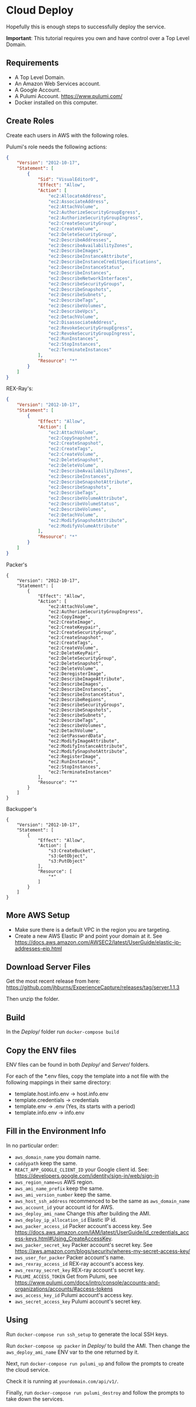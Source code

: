 # Cloud Deploy

Hopefully this is enough steps to successfully deploy the service. 

**Important**: This tutorial requires you own and have control over a Top Level Domain.

## Requirements

- A Top Level Domain.
- An Amazon Web Services account.
- A Google Account.
- A Pulumi Account. https://www.pulumi.com/
- Docker installed on this computer.

## Create Roles

Create each users in AWS with the following roles.

Pulumi's role needs the following actions:

```json
{
    "Version": "2012-10-17",
    "Statement": [
        {
            "Sid": "VisualEditor0",
            "Effect": "Allow",
            "Action": [
                "ec2:AllocateAddress",
                "ec2:AssociateAddress",
                "ec2:AttachVolume",
                "ec2:AuthorizeSecurityGroupEgress",
                "ec2:AuthorizeSecurityGroupIngress",
                "ec2:CreateSecurityGroup",
                "ec2:CreateVolume",
                "ec2:DeleteSecurityGroup",
                "ec2:DescribeAddresses",
                "ec2:DescribeAvailabilityZones",
                "ec2:DescribeImages",
                "ec2:DescribeInstanceAttribute",
                "ec2:DescribeInstanceCreditSpecifications",
                "ec2:DescribeInstanceStatus",
                "ec2:DescribeInstances",
                "ec2:DescribeNetworkInterfaces",
                "ec2:DescribeSecurityGroups",
                "ec2:DescribeSnapshots",
                "ec2:DescribeSubnets",
                "ec2:DescribeTags",
                "ec2:DescribeVolumes",
                "ec2:DescribeVpcs",
                "ec2:DetachVolume",
                "ec2:DisassociateAddress",
                "ec2:RevokeSecurityGroupEgress",
                "ec2:RevokeSecurityGroupIngress",
                "ec2:RunInstances",
                "ec2:StopInstances",
                "ec2:TerminateInstances"
            ],
            "Resource": "*"
        }
    ]
}
```

REX-Ray's:
```json
{
    "Version": "2012-10-17",
    "Statement": [
        {
            "Effect": "Allow",
            "Action": [
                "ec2:AttachVolume",
                "ec2:CopySnapshot",
                "ec2:CreateSnapshot",
                "ec2:CreateTags",
                "ec2:CreateVolume",
                "ec2:DeleteSnapshot",
                "ec2:DeleteVolume",
                "ec2:DescribeAvailabilityZones",
                "ec2:DescribeInstances",
                "ec2:DescribeSnapshotAttribute",
                "ec2:DescribeSnapshots",
                "ec2:DescribeTags",
                "ec2:DescribeVolumeAttribute",
                "ec2:DescribeVolumeStatus",
                "ec2:DescribeVolumes",
                "ec2:DetachVolume",
                "ec2:ModifySnapshotAttribute",
                "ec2:ModifyVolumeAttribute"
            ],
            "Resource": "*"
        }
    ]
}
```

Packer's
```
{
    "Version": "2012-10-17",
    "Statement": [
        {
            "Effect": "Allow",
            "Action": [
                "ec2:AttachVolume",
                "ec2:AuthorizeSecurityGroupIngress",
                "ec2:CopyImage",
                "ec2:CreateImage",
                "ec2:CreateKeypair",
                "ec2:CreateSecurityGroup",
                "ec2:CreateSnapshot",
                "ec2:CreateTags",
                "ec2:CreateVolume",
                "ec2:DeleteKeyPair",
                "ec2:DeleteSecurityGroup",
                "ec2:DeleteSnapshot",
                "ec2:DeleteVolume",
                "ec2:DeregisterImage",
                "ec2:DescribeImageAttribute",
                "ec2:DescribeImages",
                "ec2:DescribeInstances",
                "ec2:DescribeInstanceStatus",
                "ec2:DescribeRegions",
                "ec2:DescribeSecurityGroups",
                "ec2:DescribeSnapshots",
                "ec2:DescribeSubnets",
                "ec2:DescribeTags",
                "ec2:DescribeVolumes",
                "ec2:DetachVolume",
                "ec2:GetPasswordData",
                "ec2:ModifyImageAttribute",
                "ec2:ModifyInstanceAttribute",
                "ec2:ModifySnapshotAttribute",
                "ec2:RegisterImage",
                "ec2:RunInstances",
                "ec2:StopInstances",
                "ec2:TerminateInstances"
            ],
            "Resource": "*"
        }
    ]
}
```

Backupper's
```
{
    "Version": "2012-10-17",
    "Statement": [
        {
            "Effect": "Allow",
            "Action": [
                "s3:CreateBucket",
                "s3:GetObject",
                "s3:PutObject"
            ],
            "Resource": [
                "*"
            ]
        }
    ]
}
```

## More AWS Setup

- Make sure there is a default VPC in the region you are targeting.
- Create a new AWS Elastic IP and point your domain at it. See https://docs.aws.amazon.com/AWSEC2/latest/UserGuide/elastic-ip-addresses-eip.html

## Download Server Files

Get the most recent release from here: https://github.com/jhburns/ExperienceCapture/releases/tag/server.1.1.3

Then unzip the folder. 

## Build

In the *Deploy/* folder run	`docker-compose build`

## Copy the ENV files

ENV files can be found in both *Deploy/* and *Server/* folders.

For each of the *.env files, copy the template into a not file with the following mappings in their same directory:
- template.host.info.env -> host.info.env
- template.credentials -> credentials
- template.env -> .env (Yes, its starts with a period)
- template.info.env -> info.env

## Fill in the Environment Info

In no particular order:
- `aws_domain_name` you domain name.
- `caddypath` keep the same.
- `REACT_APP_GOOGLE_CLIENT_ID` your Google client id. See: https://developers.google.com/identity/sign-in/web/sign-in
- `aws_region_name=us` AWS region.
- `aws_ami_name_prefix` keep the same.
- `aws_ami_version_number` keep the same.
- `aws_host_ssh_address` recommenced to be the same as `aws_domain_name` 
- `aws_account_id` your account id for AWS.
- `aws_deploy_ami_name` Change this after building the AMI.
- `aws_deploy_ip_allocation_id` Elastic IP id.
- `aws_packer_access_id` Packer account's access key. See https://docs.aws.amazon.com/IAM/latest/UserGuide/id_credentials_access-keys.html#Using_CreateAccessKey.
- `aws_packer_secret_key` Packer account's secret key. See https://aws.amazon.com/blogs/security/wheres-my-secret-access-key/
- `aws_user_for_packer` Packer account's name.
- `aws_rexray_access_id` REX-ray account's access key.
- `aws_rexray_secret_key` REX-ray account's secret key.
- `PULUMI_ACCESS_TOKEN` Get from Pulumi, see https://www.pulumi.com/docs/intro/console/accounts-and-organizations/accounts/#access-tokens
- `aws_access_key_id` Pulumi account's access key.
- `aws_secret_access_key` Pulumi account's secret key.

## Using

Run `docker-compose run ssh_setup` to generate the local SSH keys. 

Run `docker-compose up packer` in *Deploy/* to build the AMI. Then change the `aws_deploy_ami_name` ENV var to the
one returned by it.

Next, run `docker-compose run pulumi_up` and follow the prompts to create the cloud service.

Check it is running at `yourdomain.com/api/v1/`.

Finally, run `docker-compose run pulumi_destroy` and follow the prompts to take down the services. 